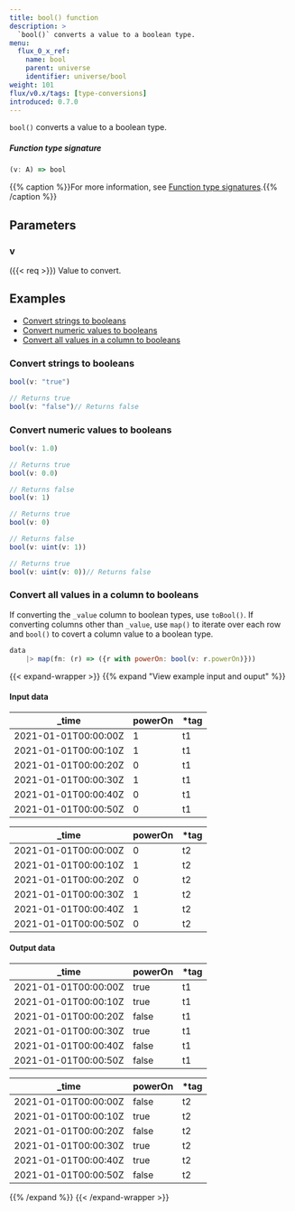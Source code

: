 ```yaml
---
title: bool() function
description: >
  `bool()` converts a value to a boolean type.
menu:
  flux_0_x_ref:
    name: bool
    parent: universe
    identifier: universe/bool
weight: 101
flux/v0.x/tags: [type-conversions]
introduced: 0.7.0
---
```


<!------------------------------------------------------------------------------

IMPORTANT: This page was generated from comments in the Flux source code. Any
edits made directly to this page will be overwritten the next time the
documentation is generated. 

To make updates to this documentation, update the function comments above the
function definition in the Flux source code:

https://github.com/influxdata/flux/blob/master/stdlib/universe/universe.flux#L3059-L3059

Contributing to Flux: https://github.com/influxdata/flux#contributing
Fluxdoc syntax: https://github.com/influxdata/flux/blob/master/docs/fluxdoc.md

------------------------------------------------------------------------------->

`bool()` converts a value to a boolean type.



##### Function type signature

```js
(v: A) => bool
```

{{% caption %}}For more information, see [Function type signatures](/flux/v0.x/function-type-signatures/).{{% /caption %}}

## Parameters

### v
({{< req >}})
Value to convert.




## Examples

- [Convert strings to booleans](#convert-strings-to-booleans)
- [Convert numeric values to booleans](#convert-numeric-values-to-booleans)
- [Convert all values in a column to booleans](#convert-all-values-in-a-column-to-booleans)

### Convert strings to booleans

```js
bool(v: "true")

// Returns true
bool(v: "false")// Returns false


```


### Convert numeric values to booleans

```js
bool(v: 1.0)

// Returns true
bool(v: 0.0)

// Returns false
bool(v: 1)

// Returns true
bool(v: 0)

// Returns false
bool(v: uint(v: 1))

// Returns true
bool(v: uint(v: 0))// Returns false


```


### Convert all values in a column to booleans

If converting the `_value` column to boolean types, use `toBool()`.
If converting columns other than `_value`, use `map()` to iterate over each
row and `bool()` to covert a column value to a boolean type.

```js
data
    |> map(fn: (r) => ({r with powerOn: bool(v: r.powerOn)}))

```

{{< expand-wrapper >}}
{{% expand "View example input and ouput" %}}

#### Input data

| _time                | powerOn  | *tag |
| -------------------- | -------- | ---- |
| 2021-01-01T00:00:00Z | 1        | t1   |
| 2021-01-01T00:00:10Z | 1        | t1   |
| 2021-01-01T00:00:20Z | 0        | t1   |
| 2021-01-01T00:00:30Z | 1        | t1   |
| 2021-01-01T00:00:40Z | 0        | t1   |
| 2021-01-01T00:00:50Z | 0        | t1   |

| _time                | powerOn  | *tag |
| -------------------- | -------- | ---- |
| 2021-01-01T00:00:00Z | 0        | t2   |
| 2021-01-01T00:00:10Z | 1        | t2   |
| 2021-01-01T00:00:20Z | 0        | t2   |
| 2021-01-01T00:00:30Z | 1        | t2   |
| 2021-01-01T00:00:40Z | 1        | t2   |
| 2021-01-01T00:00:50Z | 0        | t2   |


#### Output data

| _time                | powerOn  | *tag |
| -------------------- | -------- | ---- |
| 2021-01-01T00:00:00Z | true     | t1   |
| 2021-01-01T00:00:10Z | true     | t1   |
| 2021-01-01T00:00:20Z | false    | t1   |
| 2021-01-01T00:00:30Z | true     | t1   |
| 2021-01-01T00:00:40Z | false    | t1   |
| 2021-01-01T00:00:50Z | false    | t1   |

| _time                | powerOn  | *tag |
| -------------------- | -------- | ---- |
| 2021-01-01T00:00:00Z | false    | t2   |
| 2021-01-01T00:00:10Z | true     | t2   |
| 2021-01-01T00:00:20Z | false    | t2   |
| 2021-01-01T00:00:30Z | true     | t2   |
| 2021-01-01T00:00:40Z | true     | t2   |
| 2021-01-01T00:00:50Z | false    | t2   |

{{% /expand %}}
{{< /expand-wrapper >}}
